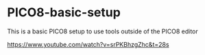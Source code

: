 # PICO8-basic-setup

This is a basic PICO8 setup to use tools outside of the PICO8 editor

https://www.youtube.com/watch?v=srPKBhzgZhc&t=28s
